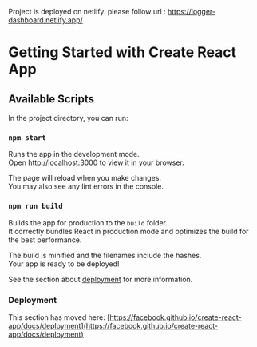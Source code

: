 Project is deployed on netlify.
please follow url : https://logger-dashboard.netlify.app/

# Getting Started with Create React App

## Available Scripts
In the project directory, you can run:

### `npm start`

Runs the app in the development mode.\
Open [http://localhost:3000](http://localhost:3000) to view it in your browser.

The page will reload when you make changes.\
You may also see any lint errors in the console.

### `npm run build`

Builds the app for production to the `build` folder.\
It correctly bundles React in production mode and optimizes the build for the best performance.

The build is minified and the filenames include the hashes.\
Your app is ready to be deployed!

See the section about [deployment](https://facebook.github.io/create-react-app/docs/deployment) for more information.


### Deployment
This section has moved here: [https://facebook.github.io/create-react-app/docs/deployment](https://facebook.github.io/create-react-app/docs/deployment)
